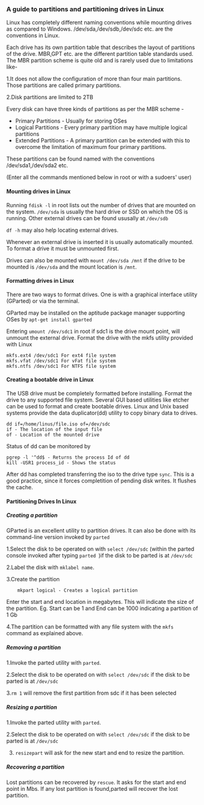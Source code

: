 ### A guide to partitions and partitioning drives in Linux 

Linux has completely different naming conventions while mounting drives as compared to Windows. /dev/sda,/dev/sdb,/dev/sdc etc. are the conventions in Linux.

Each drive has its own partition table that describes the layout of partitions of the drive. MBR,GPT etc. are the different partition table standards used. 
The MBR partition scheme is quite old and is rarely used due to limitations like-

1.It does not allow the configuration of more than four main partitions. Those partitions are called primary partitions.

2.Disk partitions are limited to 2TB

Every disk can have three kinds of partitions as per the MBR scheme - 

* Primary Partitions - Usually for storing OSes 
* Logical Partitions - Every primary partition may have multiple logical partitions
* Extended Partitions - A primary partition can be extended with this to overcome the limitation of maximum four primary partitions.

These partitions can be found named with the conventions /dev/sda1,/dev/sda2 etc. 

(Enter all the commands mentioned below in root or with a sudoers' user)

#### Mounting drives in Linux

Running ``` fdisk -l ``` in root lists out the number of drives that are mounted on the system. ``` /dev/sda ``` is usually the hard drive or SSD on which the OS is running. Other external drives can be found ususally at ``` /dev/sdb ```

``` df -h ``` may also help locating external drives.

Whenever an external drive is inserted it is usually automatically mounted. To format a drive it must be unmounted first.

Drives can also be mounted with ```mount /dev/sda /mnt``` if the drive to be mounted is ```/dev/sda``` and the mount location is ```/mnt```.

#### Formatting drives in Linux 

There are two ways to format drives. One is with a graphical interface utility (GParted) or via the terminal.

GParted may be installed on the aptitude package manager supporting OSes by 
``` apt-get install gparted ```

Entering ``` umount /dev/sdc1 ``` in root if sdc1 is the drive mount point, will unmount the external drive. 
Format the drive with the mkfs utility provided with Linux

```
mkfs.ext4 /dev/sdc1 For ext4 file system
mkfs.vfat /dev/sdc1 For vFat file system
mkfs.ntfs /dev/sdc1 For NTFS file system
```

#### Creating a bootable drive in Linux 

The USB drive must be completely formatted before installing. Format the drive to any supported file system. Several GUI based utilities like etcher can be used to format and create bootable drives.
Linux and Unix based systems provide the data duplicator(dd) utility to copy binary data to drives.

``` 
dd if=/home/linus/file.iso of=/dev/sdc 
if - The location of the input file
of - Location of the mounted drive
```

Status of dd can be monitored by 
``` 
pgrep -l '^dd$ - Returns the process Id of dd
kill -USR1 process_id - Shows the status 

``` 

After dd has completed transferring the iso to the drive type ``` sync ```.
This is a good practice, since it forces completition of pending disk writes. It flushes the cache.


#### Partitioning Drives In Linux


##### Creating a partition 

GParted is an excellent utility to partition drives. It can also be done with its command-line version invoked by ```parted```

1.Select the disk to be operated on with ``` select /dev/sdc ``` (within the parted console invoked after typing ```parted ```)if the disk to be parted is at ```/dev/sdc ```

2.Label the disk with ``` mklabel name ```.

3.Create the partition
``` mkpart primary - Creates a primary partition
	mkpart logical - Creates a logical partition
```
Enter the start and end location in megabytes. This will indicate the size of the partition. Eg. Start can be 1 and End can be 1000 indicating a partition of 1 Gb
 
4.The partition can be formatted with any file system with the ```mkfs``` command as explained above.

##### Removing a partition 

1.Invoke the parted utility with ```parted```.

2.Select the disk to be operated on with ``` select /dev/sdc ``` if the disk to be parted is at ```/dev/sdc ```

3.``` rm 1 ``` will remove the first partition from sdc if it has been selected

##### Resizing a partition

1.Invoke the parted utility with ```parted```.

2.Select the disk to be operated on with ``` select /dev/sdc ``` if the disk to be parted is at ```/dev/sdc ```

3. ``` resizepart ``` will ask for the new start and end to resize the partition.


##### Recovering a partition 

Lost partitions can be recovered by ``` rescue ```. It asks for the start and end point in Mbs. If any lost partition is found,parted will recover the lost partition.
